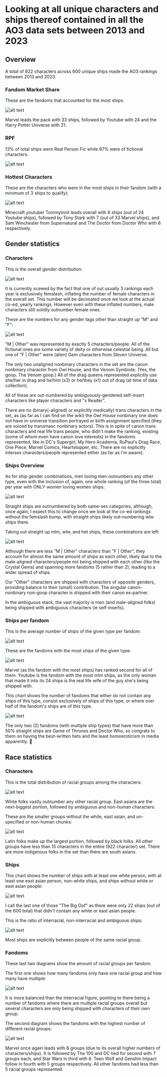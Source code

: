 # Looking at all unique characters and ships thereof contained in all the AO3 data sets between 2013 and 2023

## Overview

A total of 922 characters across 600 unique ships made the AO3 rankings between 2013 and 2023.

### Fandom Market Share

These are the fandoms that accounted for the most ships:

![alt text](ao3_all_data_charts/all_ao3_ranked_ships_fandom_market_share_2013_2023.png)

Marvel leads the pack with 33 ships, followed by Youtube with 24 and the Harry Potter Universe with 21.

### RPF

13% of total ships were Real Person Fic while 87% were of fictional characters.

![alt text](ao3_all_data_charts/all_ao3_ranked_ships_rpf_vs_fic_2013_2023.png)

### Hottest Characters

These are the characters who were in the most ships in their fandom (with a minimum of 3 ships to qualify):

![alt text](ao3_all_data_charts/all_ao3_hottest_characters_ranking_2013_2023.png)

Minecraft youtuber TommyInnit leads overall with 8 ships (out of 24 Youtube ships), followed by Tony Stark with 7 (out of 33 Marvel ships), and Sam Winchester from Supernatural and The Doctor from Doctor Who with 6 respectively.


## Gender statistics

### Characters

This is the overall gender distribution:

![alt text](ao3_all_data_charts/gender_diagrams/all_ao3_characters_gender_distr_2013_2023.png)

It is currently scewed by the fact that one of out usually 3 rankings each year is exclusively femslash, inflating the number of female characters in the overall set. This number will be decimated once we look at the actual co-ed, yearly rankings.
However even with these inflated numbers, male characters still solidly outnumber female ones.

These are the numbers for any gender tags other than straight up "M" and "F":

![alt text](ao3_all_data_charts/gender_diagrams/all_ao3_characters_gender_minorities_2013_2023.png)

"M | Other" was represented by exactly 5 characters/people. All of the fictional ones are some variety of deity or otherwise celestial being. 
All but one of "F | Other" were (alien) Gem characters from Steven Universe. 

The only two unaligned nonbinary characters in the set are the canon nonbinary character from Owl House, and the Venom Symbiote. (Yes, the goop. The Venom goop.)
All of the drag queens represented explicitly use she/her in drag and he/him (x3) or he/they (x1) out of drag (at time of data collection).

All of these are out-numbered by ambiguously-gendered self-insert characters like player characters and "x Reader".

There are no (binary(-aligned) or explicitly medically) trans characters in the set, as (as far as I can find on the wiki) the Owl House nonbinary one does not have in-universe transition portrayed or birth assignment specified (they are voiced by transmasc nonbinary actors). This is in spite of canon trans characters and real life trans people, who didn't make the ranking, existing (some of whom even have canon love interests) in the fandoms represented, like in DC's Supergirl, My Hero Academia, RuPaul's Drag Race, One Piece, Marvel Comics, Heartstopper, etc.
There are no explicitly intersex characters/people represented either (as far as I'm aware).

### Ships Overview

As for ship gender combinations, men loving men outnumbers any other type, even with the inclusion of, again, one whole ranking (of the three total) per year with ONLY women loving women ships:

![alt text](ao3_all_data_charts/gender_diagrams/all_ao3_ranked_ships_gender_combos_2013_2023.png)

Straight ships are outnumbered by both same-sex categories, although, once again, I expect this to change once we look at the co-ed rankings without the femslash bump, with straight ships likely out-numbering wlw ships there.

Taking out straight up mlm, wlw, and het ships, these combinations are left:

![alt text](ao3_all_data_charts/gender_diagrams/all_ao3_ranked_ships_minority_gender_combos_2013_2023.png)

Although there are less "M | Other" characters than "F | Other", they account for almost the same amount of ships as each other, likely due to the male-aligned characters/people not being shipped with each other (like the Crystal Gems) and spanning more fandoms (5 rather than 2), leading to a wider spread of ships.

Our "Other" characters are shipped with characters of opposite genders, providing balance to their (small) contribution. The singular canon-nonbinary non-goop character is shipped with their canon ex-partner.

In the ambiguous stack, the vast majority is men (and male-aligned folks) being shipped with ambiguous characters (ie self-inserts).

### Ships per fandom

This is the average number of ships of the given type per fandom:

![alt text](ao3_all_data_charts/gender_diagrams/all_ao3_fandoms_average_no_of_ships_by_type_2013_2023.png)

These are the fandoms with the most ships of the given type:

![alt text](ao3_all_data_charts/gender_diagrams/all_ao3_fandoms_top_3_by_ship_type_no_2013_2023.png)

Marvel (as the fandom with the most ships) has ranked second for all of them.
Youtube is the fandom with the most mlm ships, as the only woman that made it into its 24 ships is the real life wife of the guy she's being shipped with.

This chart shows the number of fandoms that either do not contain any ships of this type, consist exclusively of ships of this type, or where over half of the fandom's ships are of this type.

![alt text](ao3_all_data_charts/gender_diagrams/all_ao3_fandoms_with_no_over_half_only_by_ship_type_2013_2023.png)

The only two (2) fandoms (with multiple ship types) that have more than 50% straight ships are Game of Thrones and Doctor Who, so congrats to them on having the best-written hets and the least homoeroticism in media apparently. 👏

## Race statistics

### Characters

This is the total distribution of racial groups among the characters:

![alt text](ao3_all_data_charts/racial_groups_diagrams/all_ao3_characters_all_racial_groups_2013_2023.png)

White folks vastly outnumber any other racial group.
East asians are the next-biggest portion, followed by ambiguous and non-human characters.

These are the smaller groups without the white, east asian, and un-specified or non-human chunks:

![alt text](ao3_all_data_charts/racial_groups_diagrams/all_ao3_characters_racial_groups_excl_white_n_ea_2013_2023.png)

Latin folks make up the largest portion, followed by black folks.
All other groups have less than 15 characters in the entire (922 character) set.
There are more indigenous folks in the set than there are south asians.

### Ships

This chart shows the number of ships with at least one white person, with at least one east asian person, non-white ships, and ships without white or east asian people:

![alt text](ao3_all_data_charts/racial_groups_diagrams/all_ao3_ranked_ships_non_white_ships_2013_2023.png)

I call the last one of those "The Big Oof" as there were only 22 ships (out of the 600 total) that didn't contain any white or east asian people.

This is the ratio of interracial, non-interracial and ambiguous ships:

![alt text](ao3_all_data_charts/racial_groups_diagrams/all_ao3_ranked_ships_interracial_percent_2013_2023.png)

Most ships are explicitly between people of the same racial group.

### Fandoms

These last two diagrams show the amount of racial groups per fandom. 

The first one shows how many fandoms only have one racial group and how many have multiple:

![alt text](ao3_all_data_charts/racial_groups_diagrams/all_ao3_fandoms_with_one_v_multi_groups_2013_2023.png)

It is more balanced than the interracial figure, pointing to there being a number of fandoms where there are multiple racial groups overall but several characters are only being shipped with characters of their own group.

The second diagram shows the fandoms with the highest number of different racial groups:

![alt text](ao3_all_data_charts/racial_groups_diagrams/all_ao3_fandoms_top_racial_diversity_2013_2023.png)

Marvel once again leads with 8 groups (due to its overall higher numbers of characters/ships). It is followed by The 100 and DC tied for second with 7 groups each, and Star Wars in third with 6. Teen Wolf and Genshin Impact follow in fourth with 5 groups respectively. All other fandoms had less than 5 racial groups represented.